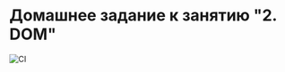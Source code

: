 # Домашнее задание к занятию "2. DOM"
![CI](https://github.com/stasyabunina/dom/actions/workflows/web.yml/badge.svg)
